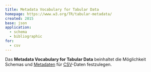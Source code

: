 ```yaml
---
title: Metadata Vocabulary for Tabular Data
homepage: https://www.w3.org/TR/tabular-metadata/
created: 2015
base: json
application:
  - schema
  - bibliographic
for: 
  - csv
---
```


Das **Metadata Vocabulary for Tabular Data** beinhaltet die Möglichkeit Schemas und [Metadaten](../application/bibliographic) für [CSV](../csv)-Daten festzulegen.

